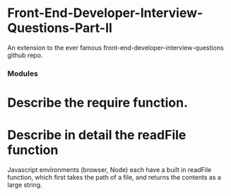 # Front-End-Developer-Interview-Questions-Part-II
An extension to the ever famous front-end-developer-interview-questions github repo. 

### Modules
# Describe the require function. 
# Describe in detail the readFile function

Javascript environments (browser, Node) each have a built in readFile function, which first takes the path of a file, and returns the contents as a large string. 
